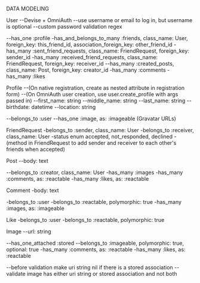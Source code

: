 DATA MODELING

User
--Devise + OmniAuth
--use username or email to log in, but username is optional
--custom password validation regex

--has_one :profile
-has_and_belongs_to_many :friends, class_name: User, 
                                  foreign_key: this_friend_id, 
                                  association_foreign_key: other_friend_id
-has_many :sent_friend_requests, class_name: FriendRequest, foreign_key: sender_id
-has_many :received_friend_requests, class_name: FriendRequest, foreign_key: receiver_id
--has_many :created_posts, class_name: Post, foreign_key: creator_id
-has_many :comments
-has_many :likes
 
Profile
--(On native registration, create as nested attribute in registration form)
--(On OmniAuth user creation, use user.create_profile with args passed in)
--first_name: string
--middle_name: string
--last_name: string
--birthdate: datetime
--location: string

--belongs_to :user
--has_one :image, as: :imageable (Gravatar URLs)

FriendRequest
-belongs_to :sender, class_name: User
-belongs_to :receiver, class_name: User
-status enum accepted, not_responded, declined
-(method in FriendRequest to add sender and receiver to each other's friends when accepted)

Post
--body: text

--belongs_to :creator, class_name: User
-has_many :images
-has_many :comments, as: :reactable
-has_many :likes, as: :reactable

Comment
-body: text

-belongs_to :user
-belongs_to :reactable, polymorphic: true
-has_many :images, as: :imageable

Like
-belongs_to :user
-belongs_to :reactable, polymorphic: true

Image
--url: string

--has_one_attached :stored
--belongs_to :imageable, polymorphic: true, optional: true
-has_many :comments, as: :reactable
-has_many :likes, as: :reactable

--before validation make uri string nil if there is a stored association
--validate image has either uri string or stored association and not both

